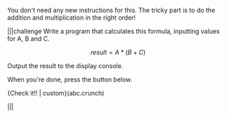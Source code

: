 You don't need any new instructions for this. The tricky part is to do the addition and multiplication in the right order!

|||challenge
Write a program that calculates this formula, inputting values for A, B and C.

$$
result = A*(B + C)
$$

Output the result to the display console.

When you're done, press the button below.

{Check it!! | custom}(abc.crunch)

|||